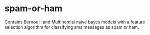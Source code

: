 # spam-or-ham
Contains Bernoulli and Multinomial naive bayes models with a feature selection algorithm for classifying sms messages as spam or ham.
